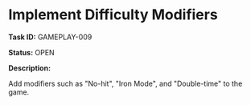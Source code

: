 # Implement Difficulty Modifiers

**Task ID:** GAMEPLAY-009

**Status:** OPEN

**Description:**

Add modifiers such as "No-hit", "Iron Mode", and "Double-time" to the game.

